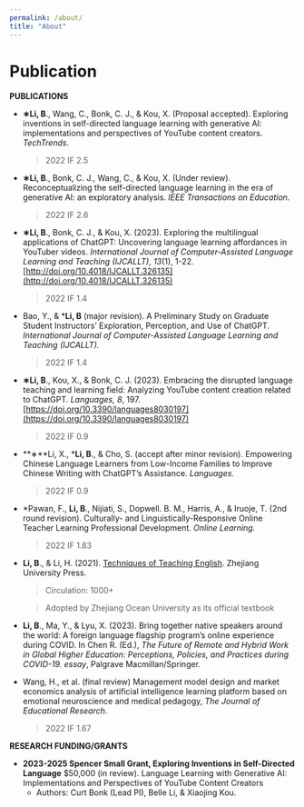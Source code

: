 ```yaml
---
permalink: /about/
title: "About"
---
```


# Publication

**PUBLICATIONS**

- **∗Li, B**., Wang, C., Bonk, C. J., & Kou, X. (Proposal accepted). Exploring inventions in self-directed language learning with generative AI: implementations and perspectives of YouTube content creators. *TechTrends*.
    
    > 2022 IF 2.5
    > 
- **∗Li, B**., Bonk, C. J., Wang, C., & Kou, X. (Under review). Reconceptualizing the self-directed language learning in the era of generative AI: an exploratory analysis. *IEEE Transactions on Education*.
    
    > 2022 IF 2.6
    > 
- **∗Li, B**., Bonk, C. J., & Kou, X. (2023). Exploring the multilingual applications of ChatGPT: Uncovering language learning affordances in YouTuber videos. *International Journal of Computer-Assisted Language Learning and Teaching (IJCALLT), 13*(1), 1-22. [http://doi.org/10.4018/IJCALLT.326135](http://doi.org/10.4018/IJCALLT.326135)
    
    > 2022 IF 1.4
    > 
- Bao, Y., & ***Li, B** (major revision). A Preliminary Study on Graduate Student Instructors’ Exploration, Perception, and Use of ChatGPT. *International Journal of Computer-Assisted Language Learning and Teaching (IJCALLT).*
    
    > 2022 IF 1.4
    > 
- **∗Li, B**., Kou, X., & Bonk, C. J. (2023). Embracing the disrupted language teaching and learning field: Analyzing YouTube content creation related to ChatGPT. *Languages, 8*, 197. [https://doi.org/10.3390/languages8030197](https://doi.org/10.3390/languages8030197)
    
    > 2022 IF 0.9
    > 
- **∗**Li, X., ***Li, B**., & Cho, S. (accept after minor revision). Empowering Chinese Language Learners from Low-Income Families to Improve Chinese Writing with ChatGPT’s Assistance. *Languages*.
    
    > 2022 IF 0.9
    > 
- *Pawan, F., **Li, B**., Nijiati, S., Dopwell. B. M., Harris, A., & Iruoje, T. (2nd round revision). Culturally- and Linguistically-Responsive Online Teacher Learning Professional Development. *Online Learning.*
    
    > 2022 IF 1.83
    > 
- **Li, B**., & Li, H. (2021). [Techniques of Teaching English](https://www.amazon.com/-/es/%E5%8C%BF%E5%90%8D/dp/7308199096). Zhejiang University Press.
    
    > Circulation: 1000+
    > 
    
    > Adopted by Zhejiang Ocean University as its official textbook
    > 
- **Li, B**., Ma, Y., & Lyu, X. (2023). Bring together native speakers around the world: A foreign language flagship program’s online experience during COVID. In Chen R. (Ed.), *The Future of Remote and Hybrid Work in Global Higher Education: Perceptions, Policies, and Practices during COVID-19. essay*, Palgrave Macmillan/Springer.
- Wang, H., et al. (final review) Management model design and market economics analysis of artificial intelligence learning platform based on emotional neuroscience and medical pedagogy, *The Journal of Educational Research*.
    
    > 2022 IF 1.67
    > 

**RESEARCH FUNDING/GRANTS** 

- **2023-2025 Spencer Small Grant, Exploring Inventions in Self-Directed Language** $50,000 (in review). Language Learning with Generative AI: Implementations and Perspectives of YouTube Content Creators
    - Authors: Curt Bonk (Lead PI), Belle Li, & Xiaojing Kou.
